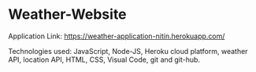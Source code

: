 # Weather-Website
Application Link: https://weather-application-nitin.herokuapp.com/

Technologies used: JavaScript, Node-JS, Heroku cloud platform, weather API, location API, HTML, CSS, Visual Code, git and git-hub.
